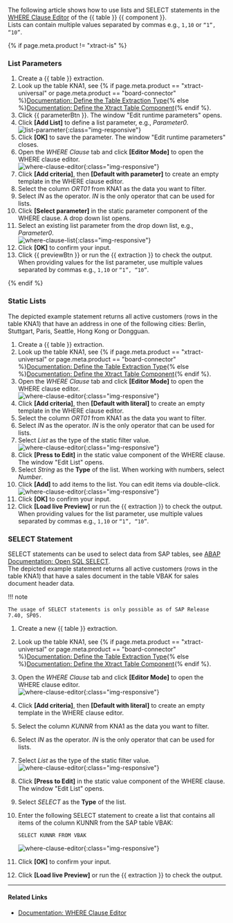 
The following article shows how to use lists and SELECT statements in the [WHERE Clause Editor](../documentation/table/where-clause.md/#where-clause-editor) of the {{ table }} {{ component }}.<br>
Lists can contain multiple values separated by commas e.g., `1,10` or `“1”, “10”`.

{% if page.meta.product != "xtract-is" %}

### List Parameters

1. Create a {{ table }} extraction. 
2. Look up the table KNA1, see {% if page.meta.product == "xtract-universal" or page.meta.product == "board-connector" %}[Documentation: Define the Table Extraction Type](../documentation/table/index.md/#define-the-table-extraction-type){% else %}[Documentation: Define the Xtract Table Component](../documentation/table/index.md/#define-the-xtract-table-component){% endif %}.
3. Click {{ parameterBtn }}. The window "Edit runtime parameters" opens.
4. Click **[Add List]** to define a list parameter, e.g., *Parameter0*.	<br>
![list-parameter](../assets/images/articles/table/list-parameter.png){:class="img-responsive"}
5. Click **[OK]** to save the parameter. The window "Edit runtime parameters" closes.
6. Open the *WHERE Clause* tab and click **[Editor Mode]** to open the WHERE clause editor. <br>
![where-clause-editor](../assets/images/articles/table/where-clause-builder.png){:class="img-responsive"}
7. Click **[Add criteria]**, then **[Default with parameter]** to create an empty template in the WHERE clause editor.
5. Select the column *ORT01* from KNA1 as the data you want to filter.
6. Select *IN* as the operator. *IN* is the only operator that can be used for lists.
7. Click **[Select parameter]** in the static parameter component of the WHERE clause. A drop down list opens.
8. Select an existing list parameter from the drop down list, e.g., *Parameter0*.<br>
![where-clause-list](../assets/images/articles/table/where-clause-list.png){:class="img-responsive"}
9. Click **[OK]** to confirm your input.
10. Click {{ previewBtn }} or run the {{ extraction }} to check the output.<br>
When providing values for the list parameter, use multiple values separated by commas e.g., `1,10` or `“1”, “10”`.

{% endif %}

### Static Lists

The depicted example statement returns all active customers (rows in the table KNA1) that have an address in one of the following cities: Berlin, Stuttgart, Paris, Seattle, Hong Kong or Dongguan.

1. Create a {{ table }} extraction. 
2. Look up the table KNA1, see {% if page.meta.product == "xtract-universal" or page.meta.product == "board-connector" %}[Documentation: Define the Table Extraction Type](../documentation/table/index.md/#define-the-table-extraction-type){% else %}[Documentation: Define the Xtract Table Component](../documentation/table/index.md/#define-the-xtract-table-component){% endif %}.
3. Open the *WHERE Clause* tab and click **[Editor Mode]** to open the WHERE clause editor. <br>
![where-clause-editor](../assets/images/articles/table/where-clause-builder.png){:class="img-responsive"}
4. Click **[Add criteria]**, then **[Default with literal]** to create an empty template in the WHERE clause editor.
5. Select the column *ORT01* from KNA1 as the data you want to filter.
6. Select *IN* as the operator. *IN* is the only operator that can be used for lists.
7. Select *List* as the type of the static filter value.<br>
![where-clause-editor](../assets/images/articles/table/where-clause-editor-00.png){:class="img-responsive"}
8. Click **[Press to Edit]** in the static value component of the WHERE clause. The window "Edit List" opens.
9. Select *String* as the **Type** of the list. When working with numbers, select *Number*.
10. Click **[Add]** to add items to the list. You can edit items via double-click.<br>
![where-clause-editor](../assets/images/articles/table/where-clause-editor-04.png){:class="img-responsive"}
11. Click **[OK]** to confirm your input.
12. Click **[Load live Preview]** or run the {{ extraction }} to check the output.<br>
When providing values for the list parameter, use multiple values separated by commas e.g., `1,10` or `“1”, “10”`.

### SELECT Statement

SELECT statements can be used to select data from SAP tables, see [ABAP Documentation: Open SQL SELECT](https://help.sap.com/doc/abapdocu_750_index_htm/7.50/en-us/abapselect.htm).<br>
The depicted example statement returns all active customers (rows in the table KNA1) that have a sales document in the table VBAK for sales document header data.

!!! note 

	The usage of SELECT statements is only possible as of SAP Release 7.40, SP05.

1. Create a new {{ table }} extraction. 
2. Look up the table KNA1, see {% if page.meta.product == "xtract-universal" or page.meta.product == "board-connector" %}[Documentation: Define the Table Extraction Type](../documentation/table/index.md/#define-the-table-extraction-type){% else %}[Documentation: Define the Xtract Table Component](../documentation/table/index.md/#define-the-xtract-table-component){% endif %}.
3. Open the *WHERE Clause* tab and click **[Editor Mode]** to open the WHERE clause editor. <br>
![where-clause-editor](../assets/images/articles/table/where-clause-builder.png){:class="img-responsive"}
4. Click **[Add criteria]**, then **[Default with literal]** to create an empty template in the WHERE clause editor.
5. Select the column *KUNNR* from KNA1 as the data you want to filter.
6. Select *IN* as the operator. *IN* is the only operator that can be used for lists.
7. Select *List* as the type of the static filter value.<br>
![where-clause-editor](../assets/images/articles/table/where-clause-editor-01.png){:class="img-responsive"}
7. Click **[Press to Edit]** in the static value component of the WHERE clause. The window "Edit List" opens.
8. Select *SELECT* as the **Type** of the list. 
9. Enter the following SELECT statement to create a list that contains all items of the column KUNNR from the SAP table VBAK:

	```
	SELECT KUNNR FROM VBAK
	``` 
	
	![where-clause-editor](../assets/images/articles/table/select-statement.png){:class="img-responsive"}
	
10. Click **[OK]** to confirm your input.
11. Click **[Load live Preview]** or run the {{ extraction }} to check the output.


*****
#### Related Links
- [Documentation: WHERE Clause Editor](../documentation/table/where-clause.md/#where-clause-editor)